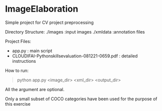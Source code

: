 # ImageElaboration
Simple project for CV project preprocessing

Directory Structure:
./images :input images
./xmldata :annotation files

Project Files:
- app.py : main script
- CLOUDIFAI-Pythonskillsevaluation-081221-0659.pdf : detailed instructions

How to run:

> python app.py <image_dir> <xml_dir> <output_dir>

All the argument are optional.

Only a small subset of COCO categories have been used for the purpose of this exercise

